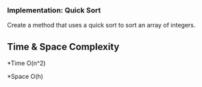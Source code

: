 ### Implementation: Quick Sort
Create a method that uses a quick sort to sort an array of integers. 
  
## Time & Space Complexity 

*Time O(n^2) 

*Space O(h)